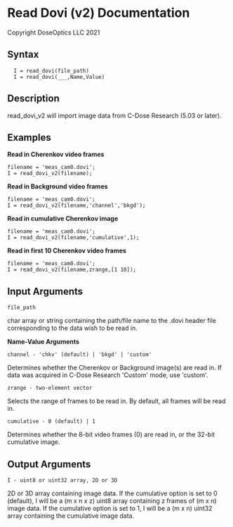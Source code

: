 ﻿

# **Read Dovi (v2) Documentation**
Copyright DoseOptics LLC 2021
## **Syntax**
  
      I = read_dovi(file_path)
      I = read_dovi(___,Name,Value)


## **Description**

read_dovi_v2 will import image data from C-Dose Research (5.03 or later). 

## **Examples**
**Read in Cherenkov video frames**

    filename = 'meas_cam0.dovi';
    I = read_dovi_v2(filename);
**Read in Background video frames**

    filename = 'meas_cam0.dovi';
    I = read_dovi_v2(filename,'channel','bkgd');
**Read in cumulative Cherenkov image**

    filename = 'meas_cam0.dovi';
    I = read_dovi_v2(filename,'cumulative',1);
**Read in first 10 Cherenkov video frames**

    filename = 'meas_cam0.dovi';
    I = read_dovi_v2(filename,zrange,[1 10]);
## **Input Arguments**

    file_path
char array or string containing the path/file name to the .dovi header file corresponding to the data wish to be read in.

**Name-Value Arguments**

    channel - 'chkv' (default) | 'bkgd' | 'custom'
  
Determines whether the Cherenkov or Background image(s) are read in. If data was acquired in C-Dose Research 'Custom' mode, use 'custom'.

    zrange - two-element vector
Selects the range of frames to be read in. By default, all frames will be read in.

    cumulative - 0 (default) | 1
Determines whether the 8-bit video frames (0) are read in, or the 32-bit cumulative image.

## **Output Arguments**

    I - uint8 or uint32 array, 2D or 3D
2D or 3D array containing image data. If the cumulative option is set to 0 (default), I will be a (m x n x z) uint8 array containing z frames of (m x n) image data. If the cumulative option is set to 1, I will be a (m x n) uint32 array containing the cumulative image data.
